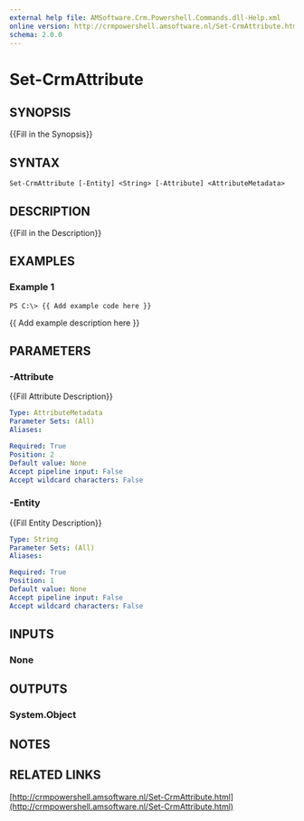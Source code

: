 ```yaml
---
external help file: AMSoftware.Crm.Powershell.Commands.dll-Help.xml
online version: http://crmpowershell.amsoftware.nl/Set-CrmAttribute.html
schema: 2.0.0
---
```


# Set-CrmAttribute

## SYNOPSIS
{{Fill in the Synopsis}}

## SYNTAX

```
Set-CrmAttribute [-Entity] <String> [-Attribute] <AttributeMetadata>
```

## DESCRIPTION
{{Fill in the Description}}

## EXAMPLES

### Example 1
```
PS C:\> {{ Add example code here }}
```

{{ Add example description here }}

## PARAMETERS

### -Attribute
{{Fill Attribute Description}}

```yaml
Type: AttributeMetadata
Parameter Sets: (All)
Aliases: 

Required: True
Position: 2
Default value: None
Accept pipeline input: False
Accept wildcard characters: False
```

### -Entity
{{Fill Entity Description}}

```yaml
Type: String
Parameter Sets: (All)
Aliases: 

Required: True
Position: 1
Default value: None
Accept pipeline input: False
Accept wildcard characters: False
```

## INPUTS

### None


## OUTPUTS

### System.Object

## NOTES

## RELATED LINKS

[http://crmpowershell.amsoftware.nl/Set-CrmAttribute.html](http://crmpowershell.amsoftware.nl/Set-CrmAttribute.html)

